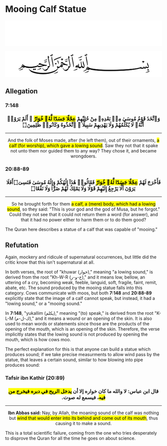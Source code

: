 # Mooing Calf Statue
<div class="dark-mode">

![BismillahDark](./Files/SVG/BismillahDark.svg 'In the name of Allah (ﷻ), Most Gracious, Most Merciful. :no-zoom')

</div>
<div class="light-mode">

![BismillahLight](./Files/SVG/BismillahLight.svg 'In the name of Allah (ﷻ), Most Gracious, Most Merciful. :no-zoom')

</div>

## Allegation
<!-- tabs:start -->

### **<strong>7:148</strong>**
<h3><p style="text-align:center;">وَٱتَّخَذَ قَوْمُ مُوسَىٰ مِنۢ بَعْدِهِۦ مِنْ حُلِيِّهِمْ <mark>عِجْلًا جَسَدًا لَّهُۥ خُوَارٌ</mark> ۚ أَلَمْ يَرَوْا۟ أَنَّهُۥ لَا يُكَلِّمُهُمْ وَلَا يَهْدِيهِمْ سَبِيلًا ۘ ٱتَّخَذُوهُ وَكَانُوا۟ ظَٰلِمِينَ ۝</p></h3>

***

<p style="text-align:center;">And the folk of Moses made, after (he left them), out of their ornaments, <mark>a calf (for worship), which gave a lowing sound</mark>. Saw they not that it spake not unto them nor guided them to any way? They chose it, and became wrongdoers.</p>

### **<strong>20:88-89</strong>**
<h3><p style="text-align:center;">فَأَخْرَجَ لَهُمْ <mark>عِجْلًا جَسَدًا لَّهُۥ خُوَارٌ</mark> فَقَالُوا۟ هَٰذَآ إِلَٰهُكُمْ وَإِلَٰهُ مُوسَىٰ فَنَسِىَ ۝ أَفَلَا يَرَوْنَ أَلَّا يَرْجِعُ إِلَيْهِمْ قَوْلًا وَلَا يَمْلِكُ لَهُمْ ضَرًّا وَلَا نَفْعًا ۝</p></h3>

***

<p style="text-align:center;">So he brought forth for them <mark>a calf, a (mere) body, which had a lowing sound</mark>, so they said: "This is your god and the god of Musa, but he forgot." Could they not see that it could not return them a word (for answer), and that it had no power either to harm them or to do them good?</p>

<!-- tabs:end -->

The Quran here describes a statue of a calf that was capable of "mooing."

## Refutation
Again, mockery and ridicule of supernatural occurrences, but little did the critic know that this isn't supernatural at all.

In both verses, the root of "khuwar (خوار)," meaning "a lowing sound," is derived from the root "Kh-W-R (خ-و-ر)," and it means low, bellow, an uttering of a cry, becoming weak, feeble, languid, soft, fragile, faint, remit, abate, etc. The sound produced by the mooing statue falls into this category. Cows communicate with moos, but both **7:148** and **20:88-89** explicitly state that the image of a calf cannot speak, but instead, it had a "lowing sound," or a "mooing sound."

In **7:148**, "yukallim (يكلم)," meaning "(to) speak," is derived from the root "K-L-M (ك-ل-م)," and it means a wound or an opening of the skin. It is also used to mean words or statements since those are the products of the opening of the mouth, which is an opening of the skin. Therefore, the verse implicitly states that the lowing sound is not produced by opening the mouth, which is how cows moo.

The perfect explanation for this is that anyone can build a statue which produces sound; if we take precise measurments to allow wind pass by the statue, that leaves a certain sound, similar to how blowing into pipe produces sound:
<!-- tabs:start -->

### **<strong>Tafsir ibn Kathir (20:89)</strong>**
<h3><p style="text-align:center;">قال ابن عباس: لا والله ما كان خواره إلا أن <mark>يدخل الريح في دبره فيخرج من فيه</mark>، فيسمع له صوت.‏</p></h3>

***

<p style="text-align:center;"><b>Ibn Abbas said:</b> Nay, by Allah, the moaning sound of the calf was nothing but <mark>wind that would enter into its behind and come out of its mouth</mark>, thus causing it to make a sound.</p>

<!-- tabs:end -->

This is a total scientific failure, coming from the one who tries desperately to disprove the Quran for all the time he goes on about science.